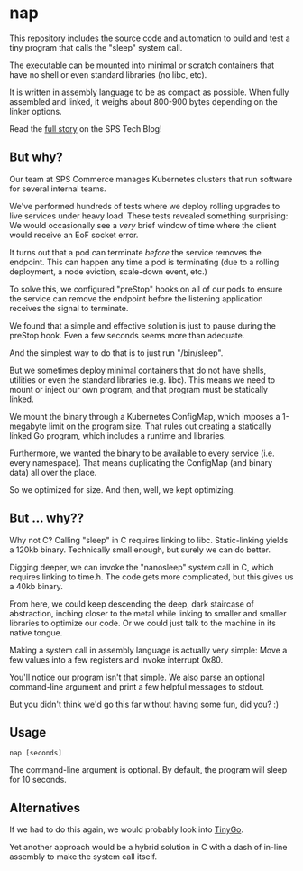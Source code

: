 # nap

This repository includes the source code and automation to build and test a tiny program that calls the "sleep" system call.

The executable can be mounted into minimal or scratch containers that have no shell or even standard libraries (no libc, etc).

It is written in assembly language to be as compact as possible. When fully assembled and linked, it weighs about 800-900 bytes depending on the linker options.

Read the [full story](https://tech.spscommerce.com/2021/04/15/introducing-nap-an.html) on the SPS Tech Blog!

## But why?

Our team at SPS Commerce manages Kubernetes clusters that run software for several internal teams. 

We've performed hundreds of tests where we deploy rolling upgrades to live services under heavy load. These tests revealed something surprising: We would occasionally see a *very* brief window of time where the client would receive an EoF socket error.

It turns out that a pod can terminate *before* the service removes the endpoint. This can happen any time a pod is terminating (due to a rolling deployment, a node eviction, scale-down event, etc.)

To solve this, we configured "preStop" hooks on all of our pods to ensure the service can remove the endpoint before the listening application receives the signal to terminate.

We found that a simple and effective solution is just to pause during the preStop hook. Even a few seconds seems more than adequate.

And the simplest way to do that is to just run "/bin/sleep".

But we sometimes deploy minimal containers that do not have shells, utilities or even the standard libraries (e.g. libc). This means we need to mount or inject our own program, and that program must be statically linked.

We mount the binary through a Kubernetes ConfigMap, which imposes a 1-megabyte limit on the program size. That rules out creating a statically linked Go program, which includes a runtime and libraries.

Furthermore, we wanted the binary to be available to every service (i.e. every namespace). That means duplicating the ConfigMap (and binary data) all over the place.

So we optimized for size. And then, well, we kept optimizing.

## But ... why??

Why not C? Calling "sleep" in C requires linking to libc. Static-linking yields a 120kb binary. Technically small enough, but surely we can do better.

Digging deeper, we can invoke the "nanosleep" system call in C, which requires linking to time.h. The code gets more complicated, but this gives us a 40kb binary.

From here, we could keep descending the deep, dark staircase of abstraction, inching closer to the metal while linking to smaller and smaller libraries to optimize our code. Or we could just talk to the machine in its native tongue.

Making a system call in assembly language is actually very simple: Move a few values into a few registers and invoke interrupt 0x80. 

You'll notice our program isn't that simple. We also parse an optional command-line argument and print a few helpful messages to stdout.

But you didn't think we'd go this far without having some fun, did you? :)

## Usage

```
nap [seconds]
```

The command-line argument is optional. By default, the program will sleep for 10 seconds.

## Alternatives

If we had to do this again, we would probably look into [TinyGo](https://tinygo.org/). 

Yet another approach would be a hybrid solution in C with a dash of in-line assembly to make the system call itself.
